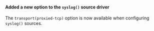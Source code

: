 #### Added a new option to the `syslog()` source driver

The `transport(proxied-tcp)` option is now available when configuring `syslog()` sources.